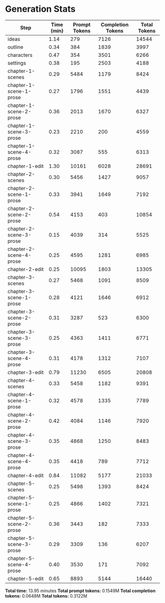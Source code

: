 # Generation Stats

| Step | Time (min) | Prompt Tokens | Completion Tokens | Total Tokens |
|------|------------|---------------|-------------------|--------------|
| ideas | 1.14 | 279 | 7126 | 14544 |
| outline | 0.34 | 384 | 1839 | 3997 |
| characters | 0.47 | 354 | 3501 | 6266 |
| settings | 0.38 | 195 | 2503 | 4188 |
| chapter-1-scenes | 0.29 | 5484 | 1179 | 8424 |
| chapter-1-scene-1-prose | 0.27 | 1796 | 1551 | 4439 |
| chapter-1-scene-2-prose | 0.36 | 2013 | 1670 | 6327 |
| chapter-1-scene-3-prose | 0.23 | 2210 | 200 | 4559 |
| chapter-1-scene-4-prose | 0.32 | 3087 | 555 | 6313 |
| chapter-1-edit | 1.30 | 10161 | 6028 | 28691 |
| chapter-2-scenes | 0.30 | 5456 | 1427 | 9057 |
| chapter-2-scene-1-prose | 0.33 | 3941 | 1649 | 7192 |
| chapter-2-scene-2-prose | 0.54 | 4153 | 403 | 10854 |
| chapter-2-scene-3-prose | 0.15 | 4039 | 314 | 5525 |
| chapter-2-scene-4-prose | 0.25 | 4595 | 1281 | 6985 |
| chapter-2-edit | 0.25 | 10095 | 1803 | 13305 |
| chapter-3-scenes | 0.27 | 5468 | 1091 | 8509 |
| chapter-3-scene-1-prose | 0.28 | 4121 | 1646 | 6912 |
| chapter-3-scene-2-prose | 0.31 | 3287 | 523 | 6300 |
| chapter-3-scene-3-prose | 0.25 | 4363 | 1411 | 6771 |
| chapter-3-scene-4-prose | 0.31 | 4178 | 1312 | 7107 |
| chapter-3-edit | 0.79 | 11230 | 6505 | 20808 |
| chapter-4-scenes | 0.33 | 5458 | 1182 | 9391 |
| chapter-4-scene-1-prose | 0.32 | 4578 | 1335 | 7789 |
| chapter-4-scene-2-prose | 0.42 | 4084 | 1146 | 7920 |
| chapter-4-scene-3-prose | 0.35 | 4868 | 1250 | 8483 |
| chapter-4-scene-4-prose | 0.35 | 4418 | 789 | 7712 |
| chapter-4-edit | 0.84 | 11082 | 5177 | 21033 |
| chapter-5-scenes | 0.25 | 5498 | 1393 | 8424 |
| chapter-5-scene-1-prose | 0.25 | 4866 | 1402 | 7321 |
| chapter-5-scene-2-prose | 0.36 | 3443 | 182 | 7333 |
| chapter-5-scene-3-prose | 0.29 | 3309 | 136 | 6207 |
| chapter-5-scene-4-prose | 0.40 | 3530 | 171 | 7092 |
| chapter-5-edit | 0.65 | 8893 | 5144 | 16440 |

**Total time:** 13.95 minutes
**Total prompt tokens:** 0.1549M
**Total completion tokens:** 0.0648M
**Total tokens:** 0.3122M
